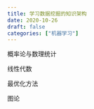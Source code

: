 ```yaml
---
title: 学习数据挖掘的知识架构
date: 2020-10-26
draft: false
categories: ["机器学习"]
---
```


概率论与数理统计

线性代数

最优化方法

图论